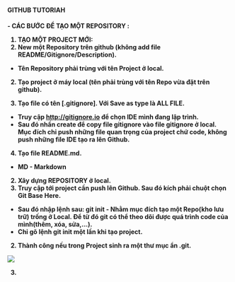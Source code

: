 <h4> GITHUB TUTORIAH<h4>
 - CÁC BƯỚC ĐỂ TẠO MỘT REPOSITORY :

1. TẠO MỘT PROJECT MỚI: 
 1. New một Repository trên github (không add file README/Gitignore/Description).

  * Tên Repository phải trùng với tên Project ở local.

 2. Tạo project ở máy local (tên phải trùng với tên Repo vừa đặt trên github).

 3. Tạo file có tên [.gitignore]. Với Save as type là ALL FILE.

  * Truy cập <http://gitignore.io> để chọn IDE mình đang lập trình.
  * Sau đó nhấn create để copy file gitignore vào file gitignore ở local. Mục đích chỉ push những file quan trọng của project chứ code, không push những file IDE tạo ra lên Github.

 4. Tạo file README.md.
    
  * MD - Markdown
    
2. Xây dựng REPOSITORY ở local.
 1. Truy cập tới project cần push lên Github. Sau đó kích phải chuột chọn Git Base Here.

  * Sau đó nhập lệnh sau: git init - Nhằm mục đích tạo một Repo(kho lưu trữ) trống ở Local. Để từ đó git có thể theo dõi được quá trình code của mình(thêm, xóa, sửa,...).
  * Chỉ gõ lệnh git init một lần khi tạo project.

 2. Thành công nếu trong Project sinh ra một thư mục ẩn .git.
    
![](https://i.pinimg.com/736x/a3/5d/5e/a35d5e7561a9afbf2040c4a0c7c084e8.jpg)

3. 